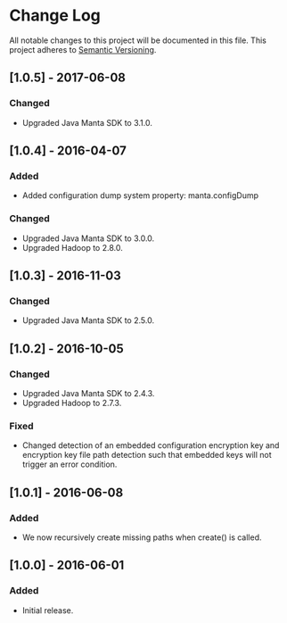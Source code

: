 # Change Log
All notable changes to this project will be documented in this file.
This project adheres to [Semantic Versioning](http://semver.org/).

## [1.0.5] - 2017-06-08
### Changed
 - Upgraded Java Manta SDK to 3.1.0.

## [1.0.4] - 2016-04-07
### Added
 - Added configuration dump system property: manta.configDump
### Changed
 - Upgraded Java Manta SDK to 3.0.0.
 - Upgraded Hadoop to 2.8.0.
 
## [1.0.3] - 2016-11-03
### Changed
 - Upgraded Java Manta SDK to 2.5.0.

## [1.0.2] - 2016-10-05
### Changed
 - Upgraded Java Manta SDK to 2.4.3.
 - Upgraded Hadoop to 2.7.3.
### Fixed
 - Changed detection of an embedded configuration encryption key 
   and encryption key file path detection such that embedded keys
   will not trigger an error condition.

## [1.0.1] - 2016-06-08
### Added
 - We now recursively create missing paths when create() is called.

## [1.0.0] - 2016-06-01
### Added
 - Initial release.
